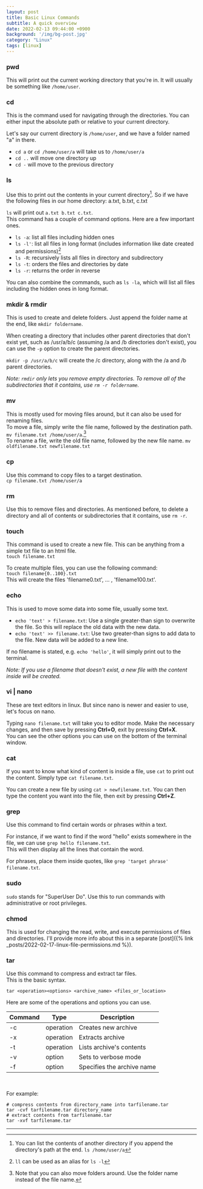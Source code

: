 ```yaml
---
layout: post
title: Basic Linux Commands
subtitle: A quick overview
date: 2022-02-13 09:44:00 +0900
background: '/img/bg-post.jpg'
category: "Linux"
tags: [linux]
---
```


### pwd
This will print out the current working directory that you're in. It will usually be something like `/home/user`.

### cd
This is the command used for navigating through the directories. You can either input the absolute path or relative to your current directory.  

Let's say our current directory is `/home/user`, and we have a folder named "a" in there.
* `cd a` or `cd /home/user/a` will take us to `/home/user/a`
* `cd ..` will move one directory up
* `cd -` will move to the previous directory

### ls
Use this to print out the contents in your current directory[^1]. So if we have the following files in our home directory: a.txt, b.txt, c.txt  

`ls` will print out `a.txt b.txt c.txt`.  
This command has a couple of command options. Here are a few important ones.
* `ls -a`: list all files including hidden ones
* `ls -l'`: list all files in long format (includes information like date created and permissions)[^ls]
* `ls -R`: recursively lists all files in directory and subdirectory
* `ls -t`: orders the files and directories by date
* `ls -r`: returns the order in reverse

You can also combine the commands, such as `ls -la`, which will list all files including the hidden ones in long format.

### mkdir & rmdir
This is used to create and delete folders. Just append the folder name at the end, like `mkdir foldername`.  

When creating a directory that includes other parent directories that don't exist yet, such as /usr/a/b/c (assuming /a and /b directories don't exist), you can use the `-p` option to create the parent directories.  

`mkdir -p /usr/a/b/c` will create the /c directory, along with the /a and /b parent directories. 

*Note: `rmdir` only lets you remove empty directories. To remove all of the subdirectories that it contains, use `rm -r foldername`.*

### mv
This is mostly used for moving files around, but it can also be used for renaming files.  
To move a file, simply write the file name, followed by the destination path. `mv filename.txt /home/user/a`.[^2]  
To rename a file, write the old file name, followed by the new file name. `mv oldfilename.txt newfilename.txt`  

### cp
Use this command to copy files to a target destination.  
`cp filename.txt /home/user/a`

### rm
Use this to remove files and directories. As mentioned before, to delete a directory and all of contents or subdirectories that it contains, use `rm -r`.

### touch
This command is used to create a new file. This can be anything from a simple txt file to an html file.  
`touch filename.txt`

To create multiple files, you can use the following command:  
`touch filename{0..100}.txt`  
This will create the files 'filename0.txt', ... , 'filename100.txt'.

### echo
This is used to move some data into some file, usually some text.  
* `echo 'text' > filename.txt`: Use a single greater-than sign to overwrite the file. So this will replace the old data with the new data.  
* `echo 'text' >> filename.txt`: Use two greater-than signs to add data to the file. New data will be added to a new line.  

If no filename is stated, e.g. `echo 'hello'`, it will simply print out to the terminal. 

*Note: If you use a filename that doesn't exist, a new file with the content inside will be created.*

### vi | nano
These are text editors in linux. But since nano is newer and easier to use, let's focus on nano.  

Typing `nano filename.txt` will take you to editor mode. Make the necessary changes, and then save by pressing **Ctrl+O**, exit by pressing **Ctrl+X**.  
You can see the other options you can use on the bottom of the terminal window.

### cat
If you want to know what kind of content is inside a file, use `cat` to print out the content. Simply type `cat filename.txt`.  

You can create a new file by using `cat > newfilename.txt`. You can then type the content you want into the file, then exit by pressing **Ctrl+Z**.

### grep
Use this command to find certain words or phrases within a text.

For instance, if we want to find if the word "hello" exists somewhere in the file, we can use `grep hello filename.txt`.  
This will then display all the lines that contain the word.  

For phrases, place them inside quotes, like `grep 'target phrase' filename.txt`.

### sudo
`sudo` stands for "SuperUser Do". Use this to run commands with administrative or root privileges.

### chmod
This is used for changing the read, write, and execute permissions of files and directories.
I'll provide more info about this in a separate [post]({% link _posts/2022-02-17-linux-file-permissions.md %}).

### tar
Use this command to compress and extract tar files.   
This is the basic syntax.

`tar <operation><options> <archive_name> <files_or_location>`

Here are some of the operations and options you can use.

| Command | Type | Description |
| --- | --- | --- |
| -c | operation | Creates new archive |
| -x | operation | Extracts archive |
| -t | operation | Lists archive's contents |
| -v | option | Sets to verbose mode |
| -f <archive> | option | Specifies the archive name |

<br>

For example:
```shell
# compress contents from directory_name into tarfilename.tar
tar -cvf tarfilename.tar directory_name 
# extract contents from tarfilename.tar
tar -xvf tarfilename.tar 
```


---
[^1]: You can list the contents of another directory if you append the directory's path at the end. `ls /home/user/a`  
[^2]: Note that you can also move folders around. Use the folder name instead of the file name.  
[^ls]: `ll` can be used as an alias for `ls -l`

